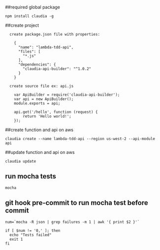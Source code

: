 ##required global package

```
npm install claudia -g
```

##create project

```
  create package.json file with properties:

    {
      "name": "lambda-tdd-api",
      "files": [
        "*.js"
      ],
      "dependencies": {
        "claudia-api-builder": "^1.0.2"
      }
    }

  create source file ex: api.js

    var ApiBuilder = require('claudia-api-builder');
    var api = new ApiBuilder();
    module.exports = api;

    api.get('/hello', function (request) {
        return 'Hello world!';
    });

```

##create function and api on aws

```
claudia create --name lambda-tdd-api --region us-west-2 --api-module api
```

##update function and api on aws

```
claudia update
```

## run mocha tests

```
mocha
```

## git hook pre-commit to run mocha test before commit

```
num=`mocha -R json | grep failures -m 1 | awk '{ print $2 }'`

if [ $num != '0,' ]; then
  echo "Tests failed"
  exit 1
fi
```

